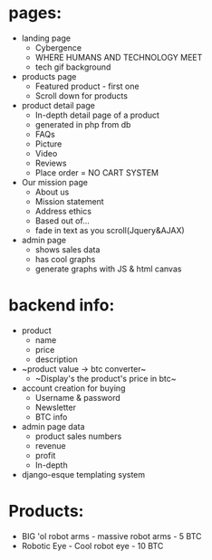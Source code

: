 # pages:
- landing page
  * Cybergence
  * WHERE HUMANS AND TECHNOLOGY MEET
  * tech gif background
- products page
  * Featured product - first one
  * Scroll down for products
- product detail page
  * In-depth detail page of a product
  * generated in php from db
  * FAQs
  * Picture
  * Video
  * Reviews
  * Place order = NO CART SYSTEM
- Our mission page
  * About us
  * Mission statement
  * Address ethics
  * Based out of...
  * fade in text as you scroll(Jquery&AJAX)
- admin page
  * shows sales data
  * has cool graphs
  * generate graphs with JS & html canvas
  

# backend info:
- product
  * name
  * price
  * description
- ~product value -> btc converter~ 
  * ~Display's the product's price in btc~
- account creation for buying
  * Username & password
  * Newsletter
  * BTC info
- admin page data
  * product sales numbers
  * revenue
  * profit
  * In-depth
 - django-esque templating system
 


# Products:
  - BIG 'ol robot arms - massive robot arms - 5 BTC
  - Robotic Eye - Cool robot eye - 10 BTC

